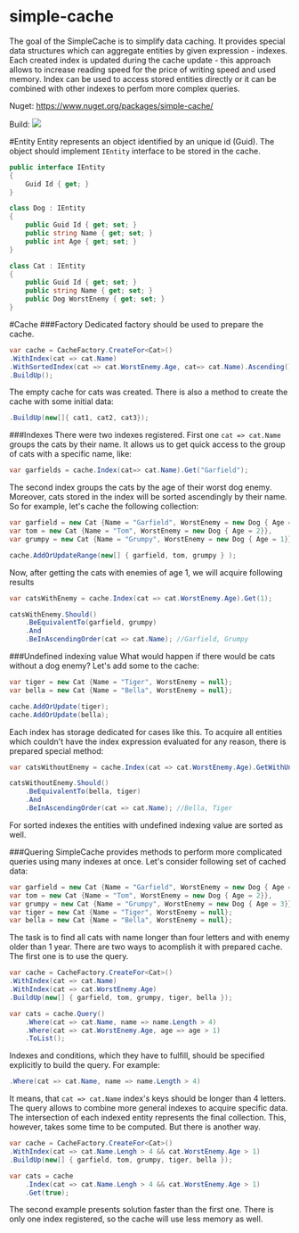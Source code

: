 # simple-cache
The goal of the SimpleCache is to simplify data caching. It provides special data structures which can aggregate entities by given expression - indexes. Each created index is updated during the cache update - this approach allows to increase reading speed for the price of writing speed and used memory. Index can be used to access stored entities directly or it can be combined with other indexes to perfom more complex queries.

Nuget: https://www.nuget.org/packages/simple-cache/

Build: <image src="https://ci.appveyor.com/api/projects/status/e8apjfhk95x9x22e/branch/master?svg=true">

#Entity
Entity represents an object identified by an unique id (Guid). The object should implement `IEntity` interface to be stored in the cache.

```c#
public interface IEntity
{
    Guid Id { get; }
}

class Dog : IEntity
{
    public Guid Id { get; set; }
    public string Name { get; set; }
    public int Age { get; set; }
}

class Cat : IEntity
{
    public Guid Id { get; set; }
    public string Name { get; set; }
    public Dog WorstEnemy { get; set; }
}
```

#Cache
###Factory
Dedicated factory should be used to prepare the cache.

```c#
var cache = CacheFactory.CreateFor<Cat>()
.WithIndex(cat => cat.Name)
.WithSortedIndex(cat => cat.WorstEnemy.Age, cat=> cat.Name).Ascending()
.BuildUp();
```
The empty cache for cats was created. There is also a method to create the cache with some initial data:

```c#
.BuildUp(new[]{ cat1, cat2, cat3});
```
###Indexes
There were two indexes registered. First one `cat => cat.Name` groups the cats by their name. It allows us to get quick access to the group of cats with a specific name, like:

```c#
var garfields = cache.Index(cat=> cat.Name).Get("Garfield");
```
The second index groups the cats by the age of their worst dog enemy. Moreover, cats stored in the index will be sorted ascendingly by their name. So for example, let's cache the following collection:

```c#
var garfield = new Cat {Name = "Garfield", WorstEnemy = new Dog { Age = 1}};
var tom = new Cat {Name = "Tom", WorstEnemy = new Dog { Age = 2}},
var grumpy = new Cat {Name = "Grumpy", WorstEnemy = new Dog { Age = 1}}

cache.AddOrUpdateRange(new[] { garfield, tom, grumpy } );
```
Now, after getting the cats with enemies of age 1, we will acquire following results

```c#
var catsWithEnemy = cache.Index(cat => cat.WorstEnemy.Age).Get(1);

catsWithEnemy.Should()
    .BeEquivalentTo(garfield, grumpy)
    .And
    .BeInAscendingOrder(cat => cat.Name); //Garfield, Grumpy
```
###Undefined indexing value
What would happen if there would be cats without a dog enemy? Let's add some to the cache:

```c#
var tiger = new Cat {Name = "Tiger", WorstEnemy = null};
var bella = new Cat {Name = "Bella", WorstEnemy = null};

cache.AddOrUpdate(tiger);
cache.AddOrUpdate(bella);
```

Each index has storage dedicated for cases like this. To acquire all entities which couldn't have the index expression evaluated for any reason, there is prepared special method:

```c#
var catsWithoutEnemy = cache.Index(cat => cat.WorstEnemy.Age).GetWithUndefined();

catsWithoutEnemy.Should()
    .BeEquivalentTo(bella, tiger)
    .And
    .BeInAscendingOrder(cat => cat.Name); //Bella, Tiger
```

For sorted indexes the entities with undefined indexing value are sorted as well.

###Quering
SimpleCache provides methods to perform more complicated queries using many indexes at once. Let's consider following set of cached data:

```c#
var garfield = new Cat {Name = "Garfield", WorstEnemy = new Dog { Age = 1}};
var tom = new Cat {Name = "Tom", WorstEnemy = new Dog { Age = 2}},
var grumpy = new Cat {Name = "Grumpy", WorstEnemy = new Dog { Age = 3}}
var tiger = new Cat {Name = "Tiger", WorstEnemy = null};
var bella = new Cat {Name = "Bella", WorstEnemy = null};
```
The task is to find all cats with name longer than four letters and with enemy older than 1 year. There are two ways to acomplish it with prepared cache. The first one is to use the query.

```c#
var cache = CacheFactory.CreateFor<Cat>()
.WithIndex(cat => cat.Name)
.WithIndex(cat => cat.WorstEnemy.Age)
.BuildUp(new[] { garfield, tom, grumpy, tiger, bella });

var cats = cache.Query()
    .Where(cat => cat.Name, name => name.Length > 4)
    .Where(cat => cat.WorstEnemy.Age, age => age > 1)
    .ToList();
```

Indexes and conditions, which they have to fulfill, should be specified explicitly to build the query. For example:

```c#
.Where(cat => cat.Name, name => name.Length > 4)
```
It means, that `cat => cat.Name` index's keys should be longer than 4 letters. The query allows to combine more general indexes to acquire specific data. The intersection of each indexed entity represents the final collection. This, however, takes some time to be computed. But there is another way.

```c#
var cache = CacheFactory.CreateFor<Cat>()
.WithIndex(cat => cat.Name.Lengh > 4 && cat.WorstEnemy.Age > 1)
.BuildUp(new[] { garfield, tom, grumpy, tiger, bella });

var cats = cache
    .Index(cat => cat.Name.Lengh > 4 && cat.WorstEnemy.Age > 1)
    .Get(true);
```
The second example presents solution faster than the first one. There is only one index registered, so the cache will use less memory as well.
